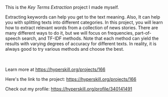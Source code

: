 This is the *Key Terms Extraction* project I made myself.


<p>Extracting keywords can help you get to the text meaning. Also, It can help you with splitting texts into different categories. In this project, you will learn how to extract relevant words from a collection of news stories. There are many different ways to do it, but we will focus on frequencies, part-of-speech search, and TF-IDF methods. Note that each method can yield the results with varying degrees of accuracy for different texts. In reality, it is always good to try various methods and choose the best.</p><br/><br/>Learn more at <a href="https://hyperskill.org/projects/166?utm_source=ide&utm_medium=ide&utm_campaign=ide&utm_content=project-card">https://hyperskill.org/projects/166</a>

Here's the link to the project: https://hyperskill.org/projects/166

Check out my profile: https://hyperskill.org/profile/340141491